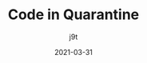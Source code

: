 ---
author: j9t
date: 2021-03-31
layout: post.njk
tags:
  - article
  - quality
  - maintenance
target_url: https://meiert.com/en/blog/code-in-quarantine/
title: Code in Quarantine
---